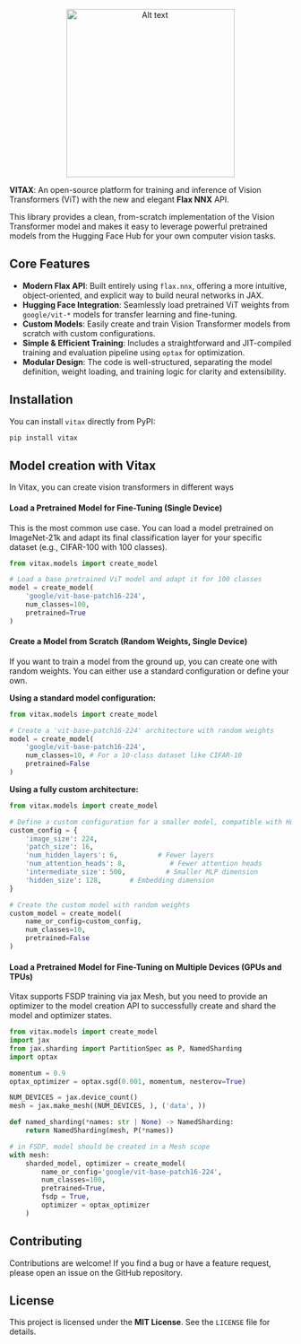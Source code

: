 <p align="center">
<img src="https://media.licdn.com/dms/image/v2/D4D22AQEo66y-0KPU9w/feedshare-shrink_800/B4DZoqMYMDGsAg-/0/1761644481533?e=1762992000&v=beta&t=WDjsFasRWqppli04y63IXzluQUQSIkQ0-tLtsN3Y6DU" alt="Alt text" width="300" height="300">
</p>

**VITAX**: An open-source platform for training and inference of Vision Transformers (ViT) with the new and elegant **Flax NNX** API.

This library provides a clean, from-scratch implementation of the Vision Transformer model and makes it easy to leverage powerful pretrained models from the Hugging Face Hub for your own computer vision tasks.

## Core Features

*   **Modern Flax API**: Built entirely using `flax.nnx`, offering a more intuitive, object-oriented, and explicit way to build neural networks in JAX.
*   **Hugging Face Integration**: Seamlessly load pretrained ViT weights from `google/vit-*` models for transfer learning and fine-tuning.
*   **Custom Models**: Easily create and train Vision Transformer models from scratch with custom configurations.
*   **Simple & Efficient Training**: Includes a straightforward and JIT-compiled training and evaluation pipeline using `optax` for optimization.
*   **Modular Design**: The code is well-structured, separating the model definition, weight loading, and training logic for clarity and extensibility.

## Installation

You can install `vitax` directly from PyPI:

```bash
pip install vitax
```

## Model creation with Vitax

In Vitax, you can create vision transformers in different ways

#### Load a Pretrained Model for Fine-Tuning (Single Device)

This is the most common use case. You can load a model pretrained on ImageNet-21k and adapt its final classification layer for your specific dataset (e.g., CIFAR-100 with 100 classes).

```python
from vitax.models import create_model

# Load a base pretrained ViT model and adapt it for 100 classes
model = create_model(
    'google/vit-base-patch16-224',
    num_classes=100,
    pretrained=True
)

```

#### Create a Model from Scratch (Random Weights, Single Device)

If you want to train a model from the ground up, you can create one with random weights. You can either use a standard configuration or define your own.

**Using a standard model configuration:**

```python
from vitax.models import create_model

# Create a 'vit-base-patch16-224' architecture with random weights
model = create_model(
    'google/vit-base-patch16-224',
    num_classes=10, # For a 10-class dataset like CIFAR-10
    pretrained=False
)

```

**Using a fully custom architecture:**

```python
from vitax.models import create_model

# Define a custom configuration for a smaller model, compatible with HuggingFace ViT config
custom_config = {
    'image_size': 224,
    'patch_size': 16,
    'num_hidden_layers': 6,          # Fewer layers
    'num_attention_heads': 8,           # Fewer attention heads
    'intermediate_size': 500,          # Smaller MLP dimension
    'hidden_size': 128,       # Embedding dimension
}

# Create the custom model with random weights
custom_model = create_model(
    name_or_config=custom_config,
    num_classes=10,
    pretrained=False
)

```

#### Load a Pretrained Model for Fine-Tuning on Multiple Devices (GPUs and TPUs)

Vitax supports FSDP training via jax Mesh, but you need to provide an optimizer to the model creation API to successfully create and shard the model and optimizer states.
```python
from vitax.models import create_model
import jax
from jax.sharding import PartitionSpec as P, NamedSharding
import optax

momentum = 0.9
optax_optimizer = optax.sgd(0.001, momentum, nesterov=True)

NUM_DEVICES = jax.device_count()
mesh = jax.make_mesh((NUM_DEVICES, ), ('data', ))

def named_sharding(*names: str | None) -> NamedSharding:
    return NamedSharding(mesh, P(*names))

# in FSDP, model should be created in a Mesh scope
with mesh: 
    sharded_model, optimizer = create_model(
        name_or_config='google/vit-base-patch16-224',
        num_classes=100,
        pretrained=True,
        fsdp = True,
        optimizer = optax_optimizer
    )

```

## Contributing

Contributions are welcome! If you find a bug or have a feature request, please open an issue on the GitHub repository.

## License

This project is licensed under the **MIT License**. See the `LICENSE` file for details.
